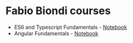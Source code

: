 # Fabio Biondi courses

- ES6 and Typescript Fundamentals - [Notebook](./angularFundamentals/angularFundamentalsNotebook.md)
- Angular Fundamentals - [Notebook](./es6TypeScript/es6Notebook.md)